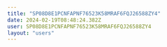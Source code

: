 ```yaml
---
title: "SP08D8E1PCNFAPNF76523K58MRAF6FQJ26588ZY4"
date: 2024-02-19T08:48:24.382Z
user: SP08D8E1PCNFAPNF76523K58MRAF6FQJ26588ZY4
layout: "users"
---
```

    